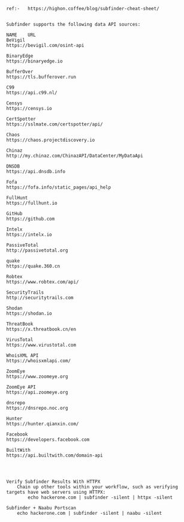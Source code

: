 

	ref:-	https://highon.coffee/blog/subfinder-cheat-sheet/


	Subfinder supports the following data API sources:

	NAME	URL
	BeVigil	
	https://bevigil.com/osint-api

	BinaryEdge	
	https://binaryedge.io

	BufferOver	
	https://tls.bufferover.run

	C99	
	https://api.c99.nl/

	Censys	
	https://censys.io

	CertSpotter	
	https://sslmate.com/certspotter/api/

	Chaos	
	https://chaos.projectdiscovery.io

	Chinaz	
	http://my.chinaz.com/ChinazAPI/DataCenter/MyDataApi

	DNSDB	
	https://api.dnsdb.info

	Fofa	
	https://fofa.info/static_pages/api_help

	FullHunt	
	https://fullhunt.io

	GitHub	
	https://github.com

	Intelx	
	https://intelx.io

	PassiveTotal	
	http://passivetotal.org

	quake	
	https://quake.360.cn

	Robtex	
	https://www.robtex.com/api/

	SecurityTrails	
	http://securitytrails.com

	Shodan	
	https://shodan.io

	ThreatBook	
	https://x.threatbook.cn/en

	VirusTotal	
	https://www.virustotal.com

	WhoisXML API	
	https://whoisxmlapi.com/

	ZoomEye	
	https://www.zoomeye.org

	ZoomEye API	
	https://api.zoomeye.org

	dnsrepo	
	https://dnsrepo.noc.org

	Hunter	
	https://hunter.qianxin.com/

	Facebook	
	https://developers.facebook.com

	BuiltWith	
	https://api.builtwith.com/domain-api




	Verify Subfinder Results With HTTPX
		Chain up other tools within your workflow, such as verifying targets have web servers using HTTPX:
			echo hackerone.com | subfinder -silent | httpx -silent

	Subfinder + Naabu Portscan
		echo hackerone.com | subfinder -silent | naabu -silent
